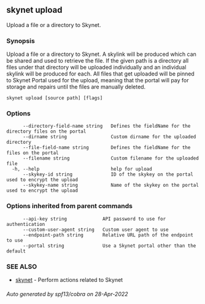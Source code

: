 ## skynet upload

Upload a file or a directory to Skynet.

### Synopsis

Upload a file or a directory to Skynet. A skylink will be produced
which can be shared and used to retrieve the file. If the given path is
a directory all files under that directory will be uploaded individually and
an individual skylink will be produced for each. All files that get uploaded
will be pinned to Skynet Portal used for the upload, meaning that the portal
will pay for storage and repairs until the files are manually deleted.

```
skynet upload [source path] [flags]
```

### Options

```
      --directory-field-name string   Defines the fieldName for the directory files on the portal
      --dirname string                Custom dirname for the uploaded directory
      --file-field-name string        Defines the fieldName for the files on the portal
      --filename string               Custom filename for the uploaded file
  -h, --help                          help for upload
      --skykey-id string              ID of the skykey on the portal used to encrypt the upload
      --skykey-name string            Name of the skykey on the portal used to encrypt the upload
```

### Options inherited from parent commands

```
      --api-key string             API password to use for authentication
      --custom-user-agent string   Custom user agent to use
      --endpoint-path string       Relative URL path of the endpoint to use
      --portal string              Use a Skynet portal other than the default
```

### SEE ALSO

* [skynet](skynet.md)	 - Perform actions related to Skynet

###### Auto generated by spf13/cobra on 28-Apr-2022
